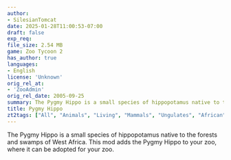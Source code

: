 ```yaml
---
author:
- SilesianTomcat
date: 2025-01-28T11:00:53-07:00
draft: false
exp_req:
file_size: 2.54 MB
game: Zoo Tycoon 2
has_author: true
languages:
- English
license: 'Unknown'
orig_rel_at:
- 'ZooAdmin'
orig_rel_date: 2005-09-25
summary: The Pygmy Hippo is a small species of hippopotamus native to the forests and swamps of West Africa. This mod adds the Pygmy Hippo to your zoo, where it can be adopted for your zoo.
title: Pygmy Hippo
zt2tags: ["All", "Animals", "Living", "Mammals", "Ungulates", "African", "ZT2" ]
---
```

The Pygmy Hippo is a small species of hippopotamus native to the forests and swamps of West Africa. This mod adds the Pygmy Hippo to your zoo, where it can be adopted for your zoo.

